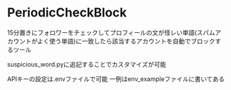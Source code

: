 # PeriodicCheckBlock
<p>15分置きにフォロワーをチェックしてプロフィールの文が怪レい単語(スパムアカウントがよく使う単語)に一致したら該当するアカウントを自動でブロックするツール</p>
</p>suspicious_word.pyに追記することでカスタマイズが可能<p>
<p>APIキーの設定は.envファイルで可能 一例はenv_exampleファイルに書いてある</p>
